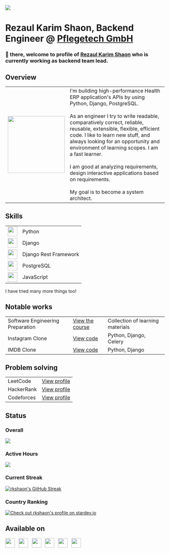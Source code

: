 ![](https://komarev.com/ghpvc/?username=rkshaon)
# Rezaul Karim Shaon, Backend Engineer @ [Pflegetech GmbH](https://www.linkedin.com/company/pflegetech/)
### 👋 there, welcome to profile of [Rezaul Karim Shaon](https://www.linkedin.com/in/rkshaon) who is currently working as backend team lead.
<!-- add what i do -->
<!--add tech stack -->
<!--
What I Do
DevOps: Building and maintaining scalable, reliable, and secure infrastructure.
Data: Managing, processing, and extracting valuable insights from large datasets.
MLOps: Streamlining the machine learning lifecycle to deploy and manage models efficiently.
Linux: Extensive experience with Linux systems, from server management to automation.
Tech Stack
Languages: Python, Bash, SQL, and more.
Tools: Docker, Kubernetes, Jenkins, Terraform, Ansible, and various cloud platforms (AWS, GCP, Azure).
Frameworks: TensorFlow, PyTorch, and other machine learning frameworks.

### 👋 there, welcome to profile of [Rezaul Karim Shaon](https://www.linkedin.com/in/rkshaon) who is currently working as backend enginner.

## GitHub Stats

![Top Langs](https://github-readme-stats.vercel.app/api/top-langs/?username=rkshaon&layout=compact)
-->
## Overview
<table>
  <tr>
    <td><img width="180" src="https://media.tenor.com/3nKnLBtsMtcAAAAC/coding-code.gif"></td>
    <td>
      I'm building high-performance Health ERP application's APIs by using Python, Django, PostgreSQL.
      <br><br>
      As an engineer I try to write readable, comparatively correct, reliable, reusable, extensible, flexible, efficient code. I like to learn new stuff, and always looking for an opportunity and environment of learning scopes. I am a fast learner.
      <br><br>I am good at analyzing requirements, design interactive applications based on requirements.
      <br><br>My goal is to become a system architect.
    </td>
  </tr>
</table>

## Skills
<table>
  <tr>
    <td><img height="30" src="https://cdn-icons-png.flaticon.com/512/5968/5968350.png"></td>
    <td>Python</td>
  </tr>
  <tr>
    <td><img height="30" src="https://static.djangoproject.com/img/logo-django.42234b631760.svg"></td>
    <td>Django</td>
  </tr>
  <tr>
    <td><img height="30" src="https://www.django-rest-framework.org/img/logo.png"></td>
    <td>Django Rest Framework</td>
  </tr>
  <tr>
    <td><img height="30" src="https://cdn-icons-png.flaticon.com/512/5968/5968342.png"></td>
    <td>PostgreSQL</td>
  </tr>
  <tr>
    <td><img height="30" src="https://cdn-icons-png.flaticon.com/512/5968/5968292.png"></td>
    <td>JavaScript</td>
  </tr>
</table>

I have tried many more things too!

## Notable works
<table>
  <tr>
    <td>Software Engineering Preparation</td>
    <td>
      <a href="https://github.com/rkshaon/software-engineering-preparation" target="_blank">View the course</a>
    </td>
    <td>Collection of learning materials</td>
  </tr>
  <!--   
  <tr>
    <td>ERP</td>
    <td>Not published yet</td>
    <td>Python, Django Rest Framework, Web Socket, PostgreSQL</td>
  </tr>  
  -->
  <!--   
  <tr>
    <td>Accounting application</td>
    <td>Not published yet</td>
    <td>Python, Django Rest Framework, Web Socket, Scheduler, Google APIs, PostgreSQL, pl/pgSQL</td>
  </tr> 
  -->
  <tr>
    <td>Instagram Clone</td>
    <td><a target="_blank" href="https://github.com/rkshaon/django_instagram_clone">View code</a></td>
    <td>Python, Django, Celery</td>
  </tr>
  <tr>
    <td>IMDB Clone</td>
    <td><a target="_blank" href="https://github.com/rkshaon/django_imdb_clone">View code</a></td>
    <td>Python, Django</td>
  </tr>
</table>

## Problem solving
<table>
  <tr>
    <td>LeetCode</td>
    <td><a target="_blank" href="https://leetcode.com/rkshaon">View profile</a></td>
  </tr>
  <tr>
    <td>HackerRank</td>
    <td><a target="_blank" href="https://www.hackerrank.com/rkshaon_ist">View profile</a></td>
  </tr>
  <tr>
    <td>Codeforces</td>
    <td><a target="_blank" href="https://codeforces.com/profile/rkshaon">View profile</a></td>
  </tr>  
</table>



<!--
**rkshaon/rkshaon** is a ✨ _special_ ✨ repository because its `README.md` (this file) appears on your GitHub profile.

Here are some ideas to get you started:

- 🔭 I’m currently working on ...
- 🌱 I’m currently learning ...
- 👯 I’m looking to collaborate on ...
- 🤔 I’m looking for help with ...
- 💬 Ask me about ...
- 📫 How to reach me: ...
- 😄 Pronouns: ...
- ⚡ Fun fact: ...
-->
## Status
### Overall
<!--
![rkshaon's github stats](https://github-readme-stats.vercel.app/api?username=rkshaon&show_icons=true&theme=dark)
![](http://github-profile-summary-cards.vercel.app/api/cards/stats?username=rkshaon&theme=apprentice)
![](http://github-profile-summary-cards.vercel.app/api/cards/repos-per-language?username=rkshaon&theme=apprentice)
-->
[![](http://github-profile-summary-cards.vercel.app/api/cards/profile-details?username=rkshaon&theme=apprentice)](https://github.com/vn7n24fzkq/github-profile-summary-cards)

### Active Hours
![](http://github-profile-summary-cards.vercel.app/api/cards/productive-time?username=rkshaon&theme=apprentice&utcOffset=6) 

### Current Streak
[![rkshaon's GitHub Streak](https://github-readme-streak-stats.herokuapp.com/?user=rkshaon&theme=dark)](https://github.com/rkshaon?tab=repositories)


<!--
### Global
[![Check out rkshaon's profile on stardev.io](https://stardev.io/developers/rkshaon/badge/languages/global.svg)](https://stardev.io/developers/rkshaon)

### Country
[![Check out rkshaon's profile on stardev.io](https://stardev.io/developers/rkshaon/badge/languages/country.svg)](https://stardev.io/developers/rkshaon)

### Local Ranking
[![Check out rkshaon's profile on stardev.io](https://stardev.io/developers/rkshaon/badge/languages/locality.svg)](https://stardev.io/developers/rkshaon)
-->

### Country Ranking
[![Check out rkshaon's profile on stardev.io](https://stardev.io/developers/rkshaon/badge/languages/country.svg)](https://stardev.io/developers/rkshaon)

## Available on
<a href="https://www.linkedin.com/in/rkshaon"><img height="30" src="https://cdn-icons-png.flaticon.com/512/174/174857.png"></a>&nbsp;&nbsp;
<a href="https://github.com/rkshaon"><img height="30" src="https://cdn-icons-png.flaticon.com/512/25/25231.png"></a>&nbsp;&nbsp;
<a href="https://twitter.com/rkshaon97"><img height="30" src="https://cdn-icons-png.flaticon.com/512/124/124021.png"></a>&nbsp;&nbsp;
<a href="https://www.facebook.com/rkshaon97"><img height="30" src="https://cdn-icons-png.flaticon.com/512/124/124010.png"></a>&nbsp;&nbsp;
<a href="https://www.instagram.com/rkshaon97"><img height="30" src="https://cdn-icons-png.flaticon.com/512/174/174855.png"></a>&nbsp;&nbsp;
<a href="mailto:rkshaon.ist@gmail.com"><img height="30" src="https://cdn-icons-png.flaticon.com/512/281/281769.png"></a>&nbsp;&nbsp;
